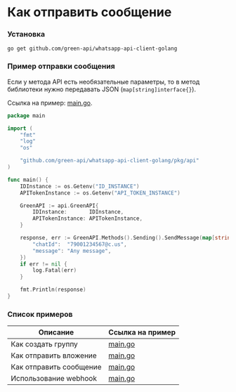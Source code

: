 # Как отправить сообщение

### Установка

```shell
go get github.com/green-api/whatsapp-api-client-golang
```

### Пример отправки сообщения

Если у метода API есть необязательные параметры, то в метод библиотеки нужно передавать JSON (`map[string]interface{}`).

Ссылка на
пример: [main.go](https://github.com/green-api/whatsapp-api-client-golang/blob/master/examples/send_message/main.go).

```go
package main

import (
	"fmt"
	"log"
	"os"

	"github.com/green-api/whatsapp-api-client-golang/pkg/api"
)

func main() {
	IDInstance := os.Getenv("ID_INSTANCE")
	APITokenInstance := os.Getenv("API_TOKEN_INSTANCE")

	GreenAPI := api.GreenAPI{
		IDInstance:       IDInstance,
		APITokenInstance: APITokenInstance,
	}

	response, err := GreenAPI.Methods().Sending().SendMessage(map[string]interface{}{
		"chatId":  "79001234567@c.us",
		"message": "Any message",
	})
	if err != nil {
		log.Fatal(err)
	}

	fmt.Println(response)
}
```

### Список примеров

| Описание                | Ссылка на пример                                                                                                    |
|-------------------------|---------------------------------------------------------------------------------------------------------------------|
| Как создать группу      | [main.go](https://github.com/green-api/whatsapp-api-client-golang/blob/master/examples/create_group/main.go)        |
| Как отправить вложение  | [main.go](https://github.com/green-api/whatsapp-api-client-golang/blob/master/examples/send_file_by_upload/main.go) |
| Как отправить сообщение | [main.go](https://github.com/green-api/whatsapp-api-client-golang/blob/master/examples/send_message/main.go)        |
| Использование webhook   | [main.go](https://github.com/green-api/whatsapp-api-client-golang/blob/master/examples/webhook/main.go)             | 
